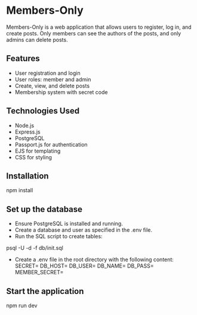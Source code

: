 # Members-Only

Members-Only is a web application that allows users to register, log in, and create posts. Only members can see the authors of the posts, and only admins can delete posts.

## Features

- User registration and login
- User roles: member and admin
- Create, view, and delete posts
- Membership system with secret code

## Technologies Used

- Node.js
- Express.js
- PostgreSQL
- Passport.js for authentication
- EJS for templating
- CSS for styling

## Installation

npm install

## Set up the database

- Ensure PostgreSQL is installed and running.
- Create a database and user as specified in the .env file.
- Run the SQL script to create tables:

psql -U <username> -d <database> -f db/init.sql

- Create a .env file in the root directory with the following content:
  SECRET=
  DB_HOST=
  DB_USER=
  DB_NAME=
  DB_PASS=
  MEMBER_SECRET=

## Start the application

npm run dev
